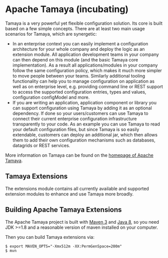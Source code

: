 # Apache Tamaya (incubating)

Tamaya is a very powerful yet flexible configuration solution. Its core is built based on a few simple concepts.
There are at least two main usage scenarios for Tamaya, which are synergetic:

- In an enterprise context you can easily implement a configuration architecture for your whole company and deploy the
  logic as an extension module. All application development teams in your company can then depend on this module (and the
  basic Tamaya core implementation). As a result all applications/modules in your company follow the same configuration
  policy, which makes it much more simpler to move people between your teams. Similarly additional tooling functionality
  can help you to manage configuration on application as well as on enterprise level, e.g. providing command line or
  REST support to access the supported configuration entries, types and values, configuration configModel and more.
- If you are writing an application, application component or library you can support configuration using Tamaya by
  adding it as an optional dependency. If done so your users/customers can use Tamaya to connect their current enterprise
  configuration infrastructure transparently to your code. As an example you can use Tamaya to read your default
  configuration files, but since Tamaya is so easily extendable, customers can deploy an additional jar, which then
  allows them to add their own configuration mechanisms such as databases, datagrids or REST services.

More information on Tamaya can be found on the [homepage of Apache Tamaya](https://tamaya.incubator.apache.org/).

## Tamaya Extensions

The extensions module contains all currently available and supported extension modules to enhance and use Tamaya more broadly.

## Building Apache Tamaya Extensions

The Apache Tamaya project is built with [Maven 3](https://maven.apache.org/) and [Java 8](https://java.sun.com/), so you need JDK >=1.8 and a reasonable version of maven
installed on your computer.


Then you can build Tamaya extensions via:
```
$ export MAVEN_OPTS="-Xmx512m -XX:PermGenSpace=200m"
$ mvn
```
